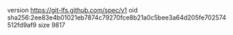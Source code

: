 version https://git-lfs.github.com/spec/v1
oid sha256:2ee83e4b01021eb7874c79270fce8b21a0c5bee3a64d205fe702574512fd9af9
size 9817
